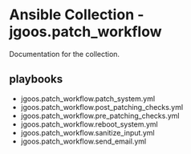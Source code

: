 # Ansible Collection - jgoos.patch_workflow

Documentation for the collection.

## playbooks

- jgoos.patch_workflow.patch_system.yml
- jgoos.patch_workflow.post_patching_checks.yml
- jgoos.patch_workflow.pre_patching_checks.yml
- jgoos.patch_workflow.reboot_system.yml
- jgoos.patch_workflow.sanitize_input.yml
- jgoos.patch_workflow.send_email.yml
